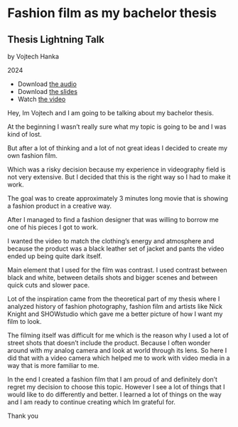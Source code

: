 # Fashion film as my bachelor thesis

## Thesis Lightning Talk

by Vojtech Hanka

2024

- Download [the audio](assets/Hanka_Thesis_Audio)
- Download [the slides](assets/Hanka_Thesis_Slides.pdf)
- Watch [the video](assets/Hanka_Thesis_Video)

Hey, Im Vojtech and I am going to be talking about my bachelor thesis.

At the beginning I wasn’t really sure what my topic is going to be and I was kind of lost.

But after a lot of thinking and a lot of not great ideas I decided to create my own fashion film.

Which was a risky decision because my experience in videography field is not very extensive. But I decided that this is the right way so I had to make it work.

The goal was to create approximately 3 minutes long movie that is showing a fashion product in a creative way.

After I managed to find a fashion designer that was willing to borrow me one of his pieces I got to work.

I wanted the video to match the clothing’s energy and atmosphere and because the product was a black leather set of jacket and pants the video ended up being quite dark itself.

Main element that I used for the film was contrast. I used contrast between black and white, between details shots and bigger scenes and between quick cuts and slower pace.

Lot of the inspiration came from the theoretical part of my thesis where I analyzed history of fashion photography, fashion film and artists like Nick Knight and SHOWstudio which gave me a better picture of how I want my film to look.

The filming itself was difficult for me which is the reason why I used a lot of street shots that doesn’t include the product. Because I often wonder around with my analog camera and look at world through its lens. So here I did that with a video camera which helped me to work with video media in a way that is more familiar to me.

In the end I created a fashion film that I am proud of and definitely don’t regret my decision to choose this topic. However I see a lot of things that I would like to do differently and better. I learned a lot of things on the way and I am ready to continue creating which Im grateful for.

Thank you
